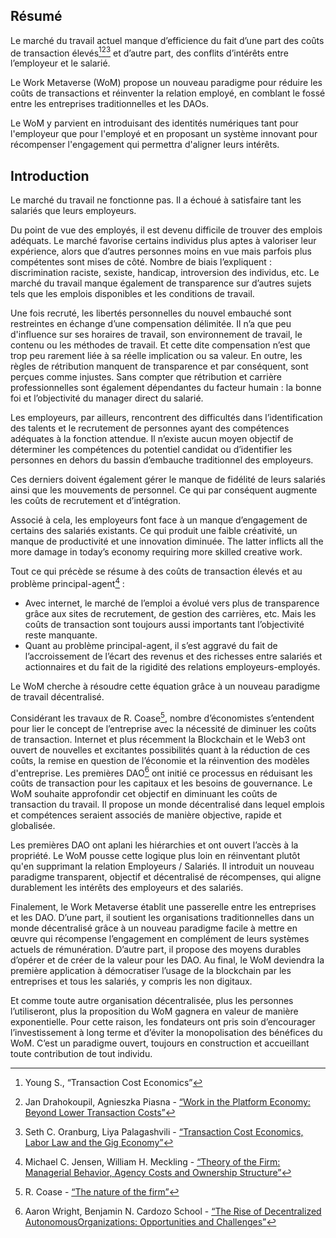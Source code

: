 

## Résumé

Le marché du travail actuel manque d’efficience du fait d’une part des coûts de transaction élevés[^1][^2][^3] et d’autre part, des conflits d’intérêts entre l’employeur et le salarié.

Le Work Metaverse (WoM) propose un nouveau paradigme pour réduire les coûts de transactions et réinventer la relation employé, en comblant le fossé entre les entreprises traditionnelles et les DAOs.

Le WoM y parvient en introduisant des identités numériques tant pour l'employeur que pour l'employé et en proposant un système innovant pour récompenser l'engagement qui permettra d'aligner leurs intérêts.

## Introduction

Le marché du travail ne fonctionne pas. Il a échoué à satisfaire tant les salariés que leurs employeurs.

Du point de vue des employés, il est devenu difficile de trouver des emplois adéquats. Le marché favorise certains individus plus aptes à valoriser leur expérience, alors que d’autres personnes moins en vue mais parfois plus compétentes sont mises de côté. Nombre de biais l’expliquent : discrimination raciste, sexiste, handicap, introversion des individus, etc. Le marché du travail manque également de transparence sur d’autres sujets tels que les emplois disponibles et les conditions de travail.

Une fois recruté, les libertés personnelles du nouvel embauché sont restreintes en échange d’une compensation délimitée. Il n’a que peu d'influence sur ses horaires de travail, son environnement de travail, le contenu ou les méthodes de travail. Et cette dite compensation n’est que trop peu rarement liée à sa réelle implication ou sa valeur. En outre, les règles de rétribution manquent de transparence et par conséquent, sont perçues comme injustes. Sans compter que rétribution et carrière professionnelles sont également dépendantes du facteur humain : la bonne foi et l’objectivité du manager direct du salarié.

Les employeurs, par ailleurs, rencontrent des difficultés dans l’identification des talents et le recrutement de personnes ayant des compétences adéquates à la fonction attendue. Il n’existe aucun moyen objectif de déterminer les compétences du potentiel candidat ou d’identifier les personnes en dehors du bassin d’embauche traditionnel des employeurs.

Ces derniers doivent également gérer le manque de fidélité de leurs salariés ainsi que les mouvements de personnel. Ce qui par conséquent augmente les coûts de recrutement et d’intégration.

Associé à cela, les employeurs font face à un manque d’engagement de certains des salariés existants. Ce qui produit une faible créativité, un manque de productivité et une innovation diminuée. The latter inflicts all the more damage in today’s economy requiring more skilled creative work.

Tout ce qui précède se résume à des coûts de transaction élevés et au problème principal-agent[^4] :

- Avec internet, le marché de l’emploi a évolué vers plus de transparence grâce aux sites de recrutement, de gestion des carrières, etc. Mais les coûts de transaction sont toujours aussi importants tant l’objectivité reste manquante.
- Quant au problème principal-agent, il s’est aggravé du fait de l’accroissement de l’écart des revenus et des richesses entre salariés et actionnaires et du fait de la rigidité des relations employeurs-employés.

Le WoM cherche à résoudre cette équation grâce à un nouveau paradigme de travail décentralisé.

Considérant les travaux de R. Coase[^5], nombre d’économistes s’entendent pour lier le concept de l’entreprise avec la nécessité de diminuer les coûts de transaction. Internet et plus récemment la Blockchain et le Web3 ont ouvert de nouvelles et excitantes possibilités quant à la réduction de ces coûts, la remise en question de l’économie et la réinvention des modèles d'entreprise. Les premières DAO[^6] ont initié ce processus en réduisant les coûts de transaction pour les capitaux et les besoins de gouvernance. Le WoM souhaite approfondir cet objectif en diminuant les coûts de transaction du travail. Il propose un monde décentralisé dans lequel emplois et compétences seraient associés de manière objective, rapide et globalisée.

Les premières DAO ont aplani les hiérarchies et ont ouvert l’accès à la propriété. Le WoM pousse cette logique plus loin en réinventant plutôt qu'en supprimant la relation Employeurs / Salariés. Il introduit un nouveau paradigme transparent, objectif et décentralisé de récompenses, qui aligne durablement les intérêts des employeurs et des salariés.

Finalement, le Work Metaverse établit une passerelle entre les entreprises et les DAO. D’une part, il soutient les organisations traditionnelles dans un monde décentralisé grâce à un nouveau paradigme facile à mettre en œuvre qui récompense l’engagement en complément de leurs systèmes actuels de rémunération. D’autre part, il propose des moyens durables d’opérer et de créer de la valeur pour les DAO. Au final, le WoM deviendra la première application à démocratiser l’usage de la blockchain par les entreprises et tous les salariés, y compris les non digitaux.

Et comme toute autre organisation décentralisée, plus les personnes l’utiliseront, plus la proposition du WoM gagnera en valeur de manière exponentielle. Pour cette raison, les fondateurs ont pris soin d’encourager l’investissement à long terme et d’éviter la monopolisation des bénéfices du WoM. C’est un paradigme ouvert, toujours en construction et accueillant toute contribution de tout individu.


[^1]: Young S., “Transaction Cost Economics”
[^2]: Jan Drahokoupil, Agnieszka Piasna - [“Work in the Platform Economy: Beyond Lower Transaction Costs”](https://www.intereconomics.eu/contents/year/2017/number/6/article/work-in-the-platform-economy-beyond-lower-transaction-costs.html)
[^3]: Seth C. Oranburg, Liya Palagashvili - [“Transaction Cost Economics, Labor Law and the Gig Economy”](https://dsc.duq.edu/cgi/viewcontent.cgi?article=1115&context=law-faculty-scholarship)
[^4]: Michael C. Jensen, William H. Meckling - [“Theory of the Firm: Managerial Behavior, Agency Costs and Ownership Structure”](https://www.academia.edu/download/37786595/jensen-meckling.pdf)
[^5]: R. Coase - [“The nature of the firm”](http://econdse.org/wp-content/uploads/2014/09/firm-coase.pdf)
[^6]: Aaron Wright, Benjamin N. Cardozo School - [“The Rise of Decentralized AutonomousOrganizations: Opportunities and Challenges”](https://stanford-jblp.pubpub.org/pub/rise-of-daos/release/1)

